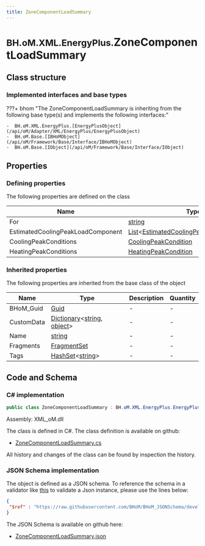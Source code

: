 ```yaml
---
title: ZoneComponentLoadSummary
---
```


# <small>BH.oM.XML.EnergyPlus.</small>**ZoneComponentLoadSummary**



## Class structure

### Implemented interfaces and base types

???+ bhom "The ZoneComponentLoadSummary is inheriting from the following base type(s) and implements the following interfaces:"

    -  BH.oM.XML.EnergyPlus.[EnergyPlusObject](/api/oM/Adapter/XML/EnergyPlus/EnergyPlusObject)
    -  BH.oM.Base.[IBHoMObject](/api/oM/Framework/Base/Interface/IBHoMObject)
    -  BH.oM.Base.[IObject](/api/oM/Framework/Base/Interface/IObject)


## Properties



### Defining properties

The following properties are defined on the class

| Name             | Type             | Description      | Quantity         |
|------------------|------------------|------------------|------------------|
| For | [string](https://learn.microsoft.com/en-us/dotnet/api/System.String?view=netstandard-2.0) | - | - |
| EstimatedCoolingPeakLoadComponent | [List](https://learn.microsoft.com/en-us/dotnet/api/System.Collections.Generic.List-1?view=netstandard-2.0)&lt;[EstimatedCoolingPeakLoadComponent](/api/oM/Adapter/XML/EnergyPlus/EstimatedCoolingPeakLoadComponent)&gt; | - | - |
| CoolingPeakConditions | [CoolingPeakCondition](/api/oM/Adapter/XML/EnergyPlus/CoolingPeakCondition) | - | - |
| HeatingPeakConditions | [HeatingPeakCondition](/api/oM/Adapter/XML/EnergyPlus/HeatingPeakCondition) | - | - |


### Inherited properties
The following properties are inherited from the base class of the object

| Name             | Type             | Description      | Quantity         |
|------------------|------------------|------------------|------------------|
| BHoM_Guid | [Guid](https://learn.microsoft.com/en-us/dotnet/api/System.Guid?view=netstandard-2.0) | - | - |
| CustomData | [Dictionary](https://learn.microsoft.com/en-us/dotnet/api/System.Collections.Generic.Dictionary-2?view=netstandard-2.0)&lt;[string](https://learn.microsoft.com/en-us/dotnet/api/System.String?view=netstandard-2.0), [object](https://learn.microsoft.com/en-us/dotnet/api/System.Object?view=netstandard-2.0)&gt; | - | - |
| Name | [string](https://learn.microsoft.com/en-us/dotnet/api/System.String?view=netstandard-2.0) | - | - |
| Fragments | [FragmentSet](/api/oM/Framework/Base/FragmentSet) | - | - |
| Tags | [HashSet](https://learn.microsoft.com/en-us/dotnet/api/System.Collections.Generic.HashSet-1?view=netstandard-2.0)&lt;[string](https://learn.microsoft.com/en-us/dotnet/api/System.String?view=netstandard-2.0)&gt; | - | - |


## Code and Schema

### C# implementation

``` C# title="C#"
public class ZoneComponentLoadSummary : BH.oM.XML.EnergyPlus.EnergyPlusObject, BH.oM.Base.IBHoMObject, BH.oM.Base.IObject
```

Assembly: XML_oM.dll

The class is defined in C#. The class definition is available on github:

- [ZoneComponentLoadSummary.cs](https://github.com/BHoM/XML_Toolkit/blob/develop/XML_oM/EnergyPlus\ZoneComponentLoadSummary.cs)

All history and changes of the class can be found by inspection the history.
### JSON Schema implementation

The object is defined as a JSON schema. To reference the schema in a validator like [this](https://www.jsonschemavalidator.net/) to validate a Json instance, please use the lines below:

``` json title="JSON Schema"
{
 "$ref" : "https://raw.githubusercontent.com/BHoM/BHoM_JSONSchema/develop/XML_oM/EnergyPlus/ZoneComponentLoadSummary.json"
}
```

The JSON Schema is available on github here:

- [ZoneComponentLoadSummary.json](https://github.com/BHoM/BHoM_JSONSchema/blob/develop/XML_oM/EnergyPlus/ZoneComponentLoadSummary.json)
